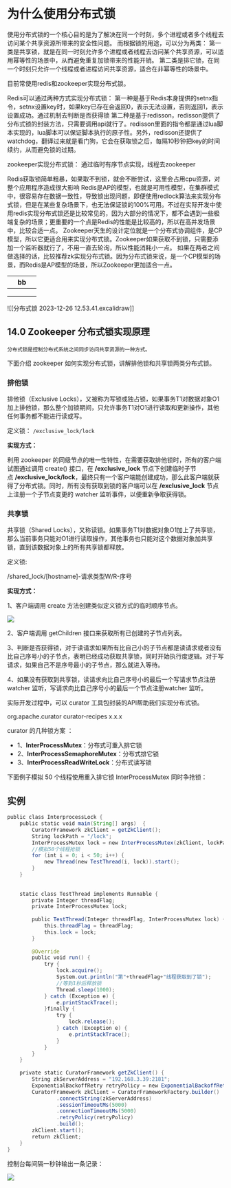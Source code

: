 #  为什么使用分布式锁
使用分布式锁的一个核心目的是为了解决在同一个时刻，多个进程或者多个线程去访问某个共享资源所带来的安全性问题。
而根据锁的用途，可以分为两类：
第一类是共享锁，就是在同一时刻允许多个进程或者线程去访问某个共享资源，可以适用幂等性的场景中，从而避免重复加锁带来的性能开销。
第二类是排它锁，在同一个时刻只允许一个线程或者进程访问共享资源，适合在非幂等性的场景中。

目前常使用redis和zookeeper实现分布式锁。

Redis可以通过两种方式实现分布式锁：
第一种是基于Redis本身提供的setnx指令，setnx设置key时，如果key已存在会返回0，表示无法设置，否则返回1，表示设置成功。通过机制去判断是否获得锁
第二种是基于redisson，redisson提供了分布式锁的封装方法，只需要调用api就行了。redisson里面的指令都是通过lua脚本实现的，lua脚本可以保证脚本执行的原子性。另外，redisson还提供了watchdog，翻译过来就是看门狗，它会在获取锁之后，每隔10秒钟把key的时间续约，从而避免锁的过期。

zookeeper实现分布式锁：
通过临时有序节点实现，线程去zookeeper

Redis获取锁简单粗暴，如果取不到锁，就会不断尝试，这里会占用cpu资源，对整个应用程序造成很大影响
Redis是AP的模型，也就是可用性模型，在集群模式中，很容易存在数据一致性，导致锁出现问题，即便使用redlock算法来实现分布式锁，但是在某些复杂场景下，也无法保证锁的100%可用。不过在实际开发中使用redis实现分布式锁还是比较常见的，因为大部分的情况下，都不会遇到一些极端复杂的场景；更重要的一个点是Redis的性能是比较高的，所以在高并发场景中，比较合适一点。
Zookeeper天生的设计定位就是一个分布式协调组件，是CP模型，所以它更适合用来实现分布式锁。Zookeeper如果获取不到锁，只需要添加一个监听器就行了，不用一直去轮询，所以性能消耗小一点。
如果在两者之间做选择的话，比较推荐zk实现分布式锁。因为分布式锁来说，是一个CP模型的场景，而Redis是AP模型的场景，所以Zookeeper更加适合一点。



|  | bb |  |
| ---- | ---- | ---- |
|  |  |  |
|  |  |  |
|  |  |  |
![[分布式锁 2023-12-26 12.53.41.excalidraw]]



## 14.0 Zookeeper 分布式锁实现原理

	分布式锁是控制分布式系统之间同步访问共享资源的一种方式。

下面介绍 zookeeper 如何实现分布式锁，讲解排他锁和共享锁两类分布式锁。

### 排他锁

排他锁（Exclusive Locks），又被称为写锁或独占锁，如果事务T1对数据对象O1加上排他锁，那么整个加锁期间，只允许事务T1对O1进行读取和更新操作，其他任何事务都不能进行读或写。

定义锁：
`/exclusive_lock/lock`

**实现方式：**

利用 zookeeper 的同级节点的唯一性特性，在需要获取排他锁时，所有的客户端试图通过调用 create() 接口，在 **/exclusive_lock** 节点下创建临时子节点 **/exclusive_lock/lock**，最终只有一个客户端能创建成功，那么此客户端就获得了分布式锁。同时，所有没有获取到锁的客户端可以在 **/exclusive_lock** 节点上注册一个子节点变更的 watcher 监听事件，以便重新争取获得锁。

### 共享锁

共享锁（Shared Locks），又称读锁。如果事务T1对数据对象O1加上了共享锁，那么当前事务只能对O1进行读取操作，其他事务也只能对这个数据对象加共享锁，直到该数据对象上的所有共享锁都释放。

定义锁:

/shared_lock/[hostname]-请求类型W/R-序号

**实现方式：**

1、客户端调用 create 方法创建类似定义锁方式的临时顺序节点。

![](https://www.runoob.com/wp-content/uploads/2020/09/lock-01.png)

2、客户端调用 getChildren 接口来获取所有已创建的子节点列表。

3、判断是否获得锁，对于读请求如果所有比自己小的子节点都是读请求或者没有比自己序号小的子节点，表明已经成功获取共享锁，同时开始执行度逻辑。对于写请求，如果自己不是序号最小的子节点，那么就进入等待。

4、如果没有获取到共享锁，读请求向比自己序号小的最后一个写请求节点注册 watcher 监听，写请求向比自己序号小的最后一个节点注册watcher 监听。

实际开发过程中，可以 curator 工具包封装的API帮助我们实现分布式锁。

<dependency> <groupId>org.apache.curator</groupId> <artifactId>curator-recipes</artifactId> <version>x.x.x</version> </dependency>

curator 的几种锁方案 ：

- 1、**InterProcessMutex**：分布式可重入排它锁
- 2、**InterProcessSemaphoreMutex**：分布式排它锁
- 3、**InterProcessReadWriteLock**：分布式读写锁

下面例子模拟 50 个线程使用重入排它锁 InterProcessMutex 同时争抢锁：

## 实例
```java
public class InterprocessLock {  
    public static void main(String[] args)  {  
        CuratorFramework zkClient = getZkClient();  
        String lockPath = "/lock";  
        InterProcessMutex lock = new InterProcessMutex(zkClient, lockPath);  
        //模拟50个线程抢锁  
        for (int i = 0; i < 50; i++) {  
            new Thread(new TestThread(i, lock)).start();  
        }  
    }  
  
  
    static class TestThread implements Runnable {  
        private Integer threadFlag;  
        private InterProcessMutex lock;  
  
        public TestThread(Integer threadFlag, InterProcessMutex lock) {  
            this.threadFlag = threadFlag;  
            this.lock = lock;  
        }  
  
        @Override  
        public void run() {  
            try {  
                lock.acquire();  
                System.out.println("第"+threadFlag+"线程获取到了锁");  
                //等到1秒后释放锁  
                Thread.sleep(1000);  
            } catch (Exception e) {  
                e.printStackTrace();  
            }finally {  
                try {  
                    lock.release();  
                } catch (Exception e) {  
                    e.printStackTrace();  
                }  
            }  
        }  
    }  
  
    private static CuratorFramework getZkClient() {  
        String zkServerAddress = "192.168.3.39:2181";  
        ExponentialBackoffRetry retryPolicy = new ExponentialBackoffRetry(1000, 3, 5000);  
        CuratorFramework zkClient = CuratorFrameworkFactory.builder()  
                .connectString(zkServerAddress)  
                .sessionTimeoutMs(5000)  
                .connectionTimeoutMs(5000)  
                .retryPolicy(retryPolicy)  
                .build();  
        zkClient.start();  
        return zkClient;  
    }  
}  
```

控制台每间隔一秒钟输出一条记录：

![](https://www.runoob.com/wp-content/uploads/2020/09/lock-02.png)

